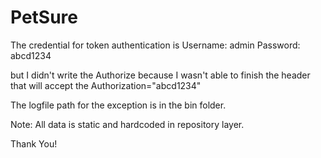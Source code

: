 # PetSure

The credential for token authentication is
Username: admin
Password: abcd1234

but I didn't write the Authorize because I wasn't able to finish the header 
that will accept the Authorization="abcd1234"


The logfile path for the exception is in the bin folder.


Note: All data is static and hardcoded in repository layer. 

Thank You!